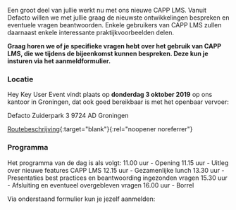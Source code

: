 Een groot deel van jullie werkt nu met ons nieuwe CAPP LMS. Vanuit Defacto willen we met jullie graag de nieuwste ontwikkelingen bespreken en eventuele vragen beantwoorden. Enkele gebruikers van CAPP LMS zullen daarnaast enkele interessante praktijkvoorbeelden delen.

**Graag horen we of je specifieke vragen hebt over het gebruik van CAPP LMS, die we tijdens de bijeenkomst kunnen bespreken. Deze kun je insturen via het aanmeldformulier.**

### Locatie

Hey Key User Event vindt plaats op **donderdag 3 oktober 2019** op ons kantoor in Groningen, dat ook goed bereikbaar is met het openbaar vervoer:

Defacto
Zuiderpark 3
9724 AD Groningen

[Routebeschrijving](https://www.google.com/maps/place/Defacto+Software+BV/@53.2122062,6.5701823,17z/data=!3m1!4b1!4m5!3m4!1s0x47c9cd5509a5e2a1:0x3473c0850aba7f40!8m2!3d53.212203!4d6.572371){:target="blank"}{:rel="noopener noreferrer"}

### Programma

Het programma van de dag is als volgt:
11.00 uur - Opening
11.15 uur - Uitleg over nieuwe features CAPP LMS
12.15 uur - Gezamenlijke lunch
13.30 uur - Presentaties best practices en beantwoording ingezonden vragen
15.30 uur - Afsluiting en eventueel overgebleven vragen
16.00 uur - Borrel

Via onderstaand formulier kun je jezelf aanmelden:
